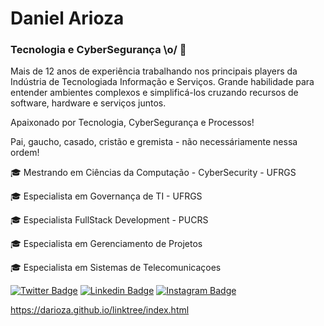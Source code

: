 # Daniel Arioza
 
### Tecnologia e CyberSegurança \o/ 🔐

   Mais de 12 anos de experiência trabalhando nos principais players 
   da Indústria de Tecnologiada Informação e Serviços.
   Grande habilidade para entender ambientes complexos e simplificá-los 
   cruzando recursos de software, hardware e serviços juntos.
          
   Apaixonado por Tecnologia, CyberSegurança e Processos!
        
   Pai, gaucho, casado, cristão e gremista - não necessáriamente nessa ordem!
          
   🎓 Mestrando em Ciências da Computação - CyberSecurity - UFRGS
   
   🎓 Especialista em Governança de TI - UFRGS
   
   🎓 Especialista FullStack Development - PUCRS
   
   🎓 Especialista em Gerenciamento de Projetos
   
   🎓 Especialista em Sistemas de Telecomunicaçoes

[![Twitter Badge](https://img.shields.io/badge/-Twitter-1ca0f1?style=flat-square&labelColor=1ca0f1&logo=twitter&logoColor=white&link=https://twitter.com/daniel_arioza)](https://twitter.com/daniel_arioza)
[![Linkedin Badge](https://img.shields.io/badge/-LinkedIn-blue?style=flat-square&logo=Linkedin&logoColor=white&link=https://www.linkedin.com/in/daniel-arioza)](https://www.linkedin.com/in/daniel-arioza)
[![Instagram Badge](https://img.shields.io/badge/Instagram-E4405F?style=flat-square&logo=instagram&logoColor=white&link=https://instagram.com/daniel_arioza/)](https://www.instagram.com/daniel_arioza/)

https://darioza.github.io/linktree/index.html


<!-- YOUTUBE:START -->

<!-- YOUTUBE:END -->
